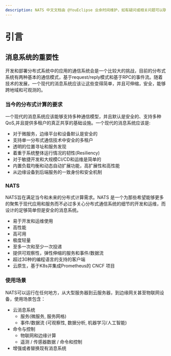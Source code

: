 ```yaml
---
description: NATS 中文文档由 @YouEclipse 业余时间维护，如有疑问或相关问题可以联系 you@golang.im
---
```


# 引言

## 消息系统的重要性

开发和部署分布式系统中的应用的通信系统会是一个比较大的挑战，目前的分布式系统有两种基本的通信模式，基于request/reply模式和基于RPC的事件流。随着技术的发展，一个现代的消息系统应该让这些变得简单，并且可伸缩，安全，能够跨地域和可观测的。

### 当今的分布式计算的要求

一个现代的消息系统应该能够支持多种通信模型，并且默认是安全的、支持多种QoS,并且提供多租户的真正共享的基础设施。一个现代的消息系统应该是:

* 对于微服务，边缘平台和设备默认是安全的
* 支持单一分布式通信技术中安全的多租户
* 透明的位置寻址和服务发现
* 着重于系统整体运行情况的韧性\(Resiliency\)
* 对于敏捷开发和大规模CI/CD和运维是简单的
* 内置负载均衡和动态自动扩展功能，高扩展性和高性能
* 从边缘设备到后端服务的一致身份和安全机制

### NATS

NATS旨在满足当今和未来的分布式计算需求。NATS 是一个为那些希望能够更多的聚焦于现代应用和服务而不必过多关心分布式通信系统的细节的开发和运维，而设计的足够简单但是安全的消息系统。

* 易于开发和运维使用
* 高性能
* 高可用
* 极度轻量
* 至多一次和至少一次投递
* 提供可观察性，弹性伸缩的服务和事件/数据流
* 超过30种的编程语言的支持的客户端
* 云原生，基于K8s并集成Prometheus的 CNCF 项目

### 使用场景

NATS可以运行在任何地方，从大型服务器到云服务器，到边缘网关甚至物联网设备，使用场景包含：

* 云消息系统
  * 服务\(微服务, 服务网格\)
  * 事件/数据流 \(可观察性, 数据分析, 机器学习/人工智能\)
* 命令与控制
  * 物联网和边缘计算
  * 遥测 / 传感器数据 / 命令和控制
* 增强或者替换现有消息系统

